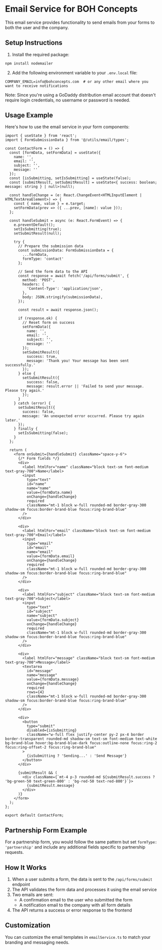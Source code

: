 # Email Service for BOH Concepts

This email service provides functionality to send emails from your forms to both the user and the company.

## Setup Instructions

1. Install the required package:

```bash
npm install nodemailer
```

2. Add the following environment variable to your `.env.local` file:

```
COMPANY_EMAIL=info@bohconcepts.com  # or any other email where you want to receive notifications
```

Note: Since you're using a GoDaddy distribution email account that doesn't require login credentials, no username or password is needed.

## Usage Example

Here's how to use the email service in your form components:

```tsx
import { useState } from 'react';
import { FormSubmissionData } from '@/utils/email/types';

const ContactForm = () => {
  const [formData, setFormData] = useState({
    name: '',
    email: '',
    subject: '',
    message: ''
  });
  const [isSubmitting, setIsSubmitting] = useState(false);
  const [submitResult, setSubmitResult] = useState<{ success: boolean; message: string } | null>(null);

  const handleChange = (e: React.ChangeEvent<HTMLInputElement | HTMLTextAreaElement>) => {
    const { name, value } = e.target;
    setFormData(prev => ({ ...prev, [name]: value }));
  };

  const handleSubmit = async (e: React.FormEvent) => {
    e.preventDefault();
    setIsSubmitting(true);
    setSubmitResult(null);

    try {
      // Prepare the submission data
      const submissionData: FormSubmissionData = {
        ...formData,
        formType: 'contact'
      };

      // Send the form data to the API
      const response = await fetch('/api/forms/submit', {
        method: 'POST',
        headers: {
          'Content-Type': 'application/json',
        },
        body: JSON.stringify(submissionData),
      });

      const result = await response.json();

      if (response.ok) {
        // Reset form on success
        setFormData({
          name: '',
          email: '',
          subject: '',
          message: ''
        });
        setSubmitResult({ 
          success: true, 
          message: 'Thank you! Your message has been sent successfully.'
        });
      } else {
        setSubmitResult({ 
          success: false, 
          message: result.error || 'Failed to send your message. Please try again.'
        });
      }
    } catch (error) {
      setSubmitResult({ 
        success: false, 
        message: 'An unexpected error occurred. Please try again later.'
      });
    } finally {
      setIsSubmitting(false);
    }
  };

  return (
    <form onSubmit={handleSubmit} className="space-y-6">
      {/* Form fields */}
      <div>
        <label htmlFor="name" className="block text-sm font-medium text-gray-700">Name</label>
        <input
          type="text"
          id="name"
          name="name"
          value={formData.name}
          onChange={handleChange}
          required
          className="mt-1 block w-full rounded-md border-gray-300 shadow-sm focus:border-brand-blue focus:ring-brand-blue"
        />
      </div>
      
      <div>
        <label htmlFor="email" className="block text-sm font-medium text-gray-700">Email</label>
        <input
          type="email"
          id="email"
          name="email"
          value={formData.email}
          onChange={handleChange}
          required
          className="mt-1 block w-full rounded-md border-gray-300 shadow-sm focus:border-brand-blue focus:ring-brand-blue"
        />
      </div>
      
      <div>
        <label htmlFor="subject" className="block text-sm font-medium text-gray-700">Subject</label>
        <input
          type="text"
          id="subject"
          name="subject"
          value={formData.subject}
          onChange={handleChange}
          required
          className="mt-1 block w-full rounded-md border-gray-300 shadow-sm focus:border-brand-blue focus:ring-brand-blue"
        />
      </div>
      
      <div>
        <label htmlFor="message" className="block text-sm font-medium text-gray-700">Message</label>
        <textarea
          id="message"
          name="message"
          value={formData.message}
          onChange={handleChange}
          required
          rows={4}
          className="mt-1 block w-full rounded-md border-gray-300 shadow-sm focus:border-brand-blue focus:ring-brand-blue"
        />
      </div>
      
      <div>
        <button
          type="submit"
          disabled={isSubmitting}
          className="w-full flex justify-center py-2 px-4 border border-transparent rounded-md shadow-sm text-sm font-medium text-white bg-brand-blue hover:bg-brand-blue-dark focus:outline-none focus:ring-2 focus:ring-offset-2 focus:ring-brand-blue"
        >
          {isSubmitting ? 'Sending...' : 'Send Message'}
        </button>
      </div>
      
      {submitResult && (
        <div className={`mt-4 p-3 rounded-md ${submitResult.success ? 'bg-green-50 text-green-800' : 'bg-red-50 text-red-800'}`}>
          {submitResult.message}
        </div>
      )}
    </form>
  );
};

export default ContactForm;
```

## Partnership Form Example

For a partnership form, you would follow the same pattern but set `formType: 'partnership'` and include any additional fields specific to partnership requests.

## How It Works

1. When a user submits a form, the data is sent to the `/api/forms/submit` endpoint
2. The API validates the form data and processes it using the email service
3. Two emails are sent:
   - A confirmation email to the user who submitted the form
   - A notification email to the company with all form details
4. The API returns a success or error response to the frontend

## Customization

You can customize the email templates in `emailService.ts` to match your branding and messaging needs.
